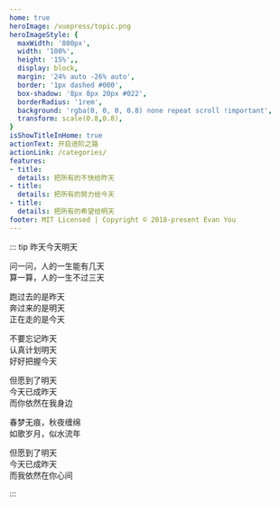 ```yaml
---
home: true
heroImage: /vuepress/topic.png
heroImageStyle: {
  maxWidth: '800px',
  width: '100%',
  height: '15%',,
  display: block,
  margin: '24% auto -26% auto',
  border: '1px dashed #000',
  box-shadow: '8px 8px 20px #022',
  borderRadius: '1rem',
  background: 'rgba(0, 0, 0, 0.8) none repeat scroll !important',
  transform: scale(0.8,0.8),
}
isShowTitleInHome: true
actionText: 开启进阶之路
actionLink: /categories/
features:
- title: 
  details: 把所有的不快给昨天
- title: 
  details: 把所有的努力给今天
- title: 
  details: 把所有的希望给明天
footer: MIT Licensed | Copyright © 2018-present Evan You
---
```


<!-- <h3 class='home_h3'>&nbsp;</h3> -->

<Clock/>

::: tip 昨天今天明天

问一问，人的一生能有几天 <br/>
算一算，人的一生不过三天 <br/>

跑过去的是昨天 <br/>
奔过来的是明天 <br/>
正在走的是今天 <br/>

不要忘记昨天 <br/>
认真计划明天 <br/>
好好把握今天 <br/>

但愿到了明天 <br/>
今天已成昨天 <br/>
而你依然在我身边 <br/>

春梦无痕，秋夜缠绵 <br/>
如歌岁月，似水流年 <br/>

但愿到了明天 <br/>
今天已成昨天 <br/>
而我依然在你心间  

:::



<style>
.home .hero img {

    transform: scale(0.8);
}
.wrap {
    width: 100%;
    height: 200px;
    min-height: 10vh;
    display: flex;
    position:fixed;
    top:-120%;
    left: -1%;
    justify-content: center;
    align-items: center;


	/*right:0; top:0; width:100%; position:fixed; padding:10px; text-align:center; font-weight:bold; background:#ccc;
	position:absolute; right:16px;*/
}


@media screen and (max-width: 960px){
  .wrap {
    top:-113%;
    transform: scale(0.68,0.58);
  }
}

</style>